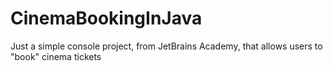 # CinemaBookingInJava
 Just a simple console project, from JetBrains Academy, that allows users to "book" cinema tickets
